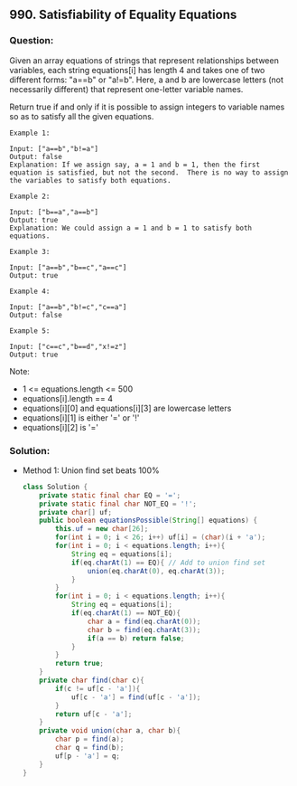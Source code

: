 ## 990. Satisfiability of Equality Equations

### Question:
Given an array equations of strings that represent relationships between variables, each string equations[i] has length 4 and takes one of two different forms: "a==b" or "a!=b".  Here, a and b are lowercase letters (not necessarily different) that represent one-letter variable names.

Return true if and only if it is possible to assign integers to variable names so as to satisfy all the given equations.

```
Example 1:

Input: ["a==b","b!=a"]
Output: false
Explanation: If we assign say, a = 1 and b = 1, then the first equation is satisfied, but not the second.  There is no way to assign the variables to satisfy both equations.

Example 2:

Input: ["b==a","a==b"]
Output: true
Explanation: We could assign a = 1 and b = 1 to satisfy both equations.

Example 3:

Input: ["a==b","b==c","a==c"]
Output: true

Example 4:

Input: ["a==b","b!=c","c==a"]
Output: false

Example 5:

Input: ["c==c","b==d","x!=z"]
Output: true
```

Note:
* 1 <= equations.length <= 500
* equations[i].length == 4
* equations[i][0] and equations[i][3] are lowercase letters
* equations[i][1] is either '=' or '!'
* equations[i][2] is '='


### Solution:
* Method 1: Union find set beats 100%
    ```Java
   class Solution {
        private static final char EQ = '=';
        private static final char NOT_EQ = '!';
        private char[] uf;
        public boolean equationsPossible(String[] equations) {
            this.uf = new char[26];
            for(int i = 0; i < 26; i++) uf[i] = (char)(i + 'a');
            for(int i = 0; i < equations.length; i++){
                String eq = equations[i];
                if(eq.charAt(1) == EQ){ // Add to union find set
                    union(eq.charAt(0), eq.charAt(3));
                }
            }
            for(int i = 0; i < equations.length; i++){
                String eq = equations[i];
                if(eq.charAt(1) == NOT_EQ){
                    char a = find(eq.charAt(0));
                    char b = find(eq.charAt(3));
                    if(a == b) return false;
                }
            }
            return true;
        }
        private char find(char c){
            if(c != uf[c - 'a']){
                uf[c - 'a'] = find(uf[c - 'a']);
            }
            return uf[c - 'a'];
        }
        private void union(char a, char b){
            char p = find(a);
            char q = find(b);
            uf[p - 'a'] = q;
        }
    }
    ```